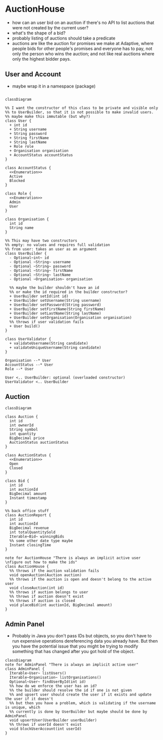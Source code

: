 # AuctionHouse

- how can an user bid on an auction if there's no API to list auctions that were not created by the current user?
- what's the shape of a bid?
- probably listing of auctions should take a predicate
- auctions are like the auction for promises we make at Adaptive, where people bids for other people's promises and everyone has to pay, not only the person who wins the auction; and not like real auctions where only the highest bidder pays.

## User and Account

- maybe wrap it in a namespace (package)

```mermaid

classDiagram

%% I want the constructor of this class to be private and visible only
%% to UserBuilder, so that it is not possible to make invalid users.
%% maybe make this immutable (but why?)
class User {
  + int id
  + String username
  + String password
  + String firstName
  + String lastName
  + Role role
  + Organisation organisation
  + AccountStatus accountStatus
}

class AccountStatus {
  <<Enumeration>>
  Active
  Blocked
}

class Role {
  <<Enumeration>>
  Admin
  User
}

class Organisation {
  int id
  String name
}

%% This may have two constructors
%% empty: no values and requires full validation
%% from user: takes an user as an argument
class UserBuilder {
  - Optional~int~ id
  - Optional ~String~ username
  - Optional ~String~ password
  - Optional ~String~ firstName
  - Optional ~String~ lastName
  - Optional ~Organisation~ organisation

  %% maybe the builder shouldn't have an id
  %% or make the id required in the builder constructor?
  + UserBuilder setId(int id)
  + UserBuilder setUsername(String username)
  + UserBuilder setPassword(String password)
  + UserBuilder setFirstName(String firstName)
  + UserBuilder setLastName(String lastName)
  + UserBuilder setOrganisation(Organisation organisation)
  %% throws if user validation fails
  + User build()
}

class UserValidator {
  + validateUsername(String candidate)
  + validateUniqueUsername(String candidate)
}

Organisation --* User
AccountStatus --* User
Role --* User

User <.. UserBuilder: optional (overloaded constructor)
UserValidator <.. UserBuilder
```

## Auction

```mermaid
classDiagram

class Auction {
  int id
  int ownerId
  String symbol
  int quantity
  BigDecimal price
  AuctionStatus auctionStatus
}

class AuctionStatus {
  <<Enumeration>>
  Open
  Closed
}

class Bid {
  int id
  int auctionId
  BigDecimal amount
  Instant timestamp
}

%% back office stuff
class AuctionReport {
  int id
  int auctionId
  BigDecimal revenue
  int totalQuantitySold
  Iterable~Bid~ winningBids
  %% some other date type maybe
  Instant closingTime
}

note for AuctionHouse "There is always an implicit active user \nfigure out how to make the ids"
class AuctionHouse {
  %% throws if the auction validation fails
  void openAuction(Auction auction)
  %% throws if the auction is open and doesn't belong to the active user
  void closeAuction(int id)
  %% throws if auction belongs to user
  %% throws if auction doesn't exist
  %% throws if auction is closed
  void placeBid(int auctionId, BigDecimal amount)
}

```

## Admin Panel

- Probably in Java you don't pass IDs but objects, so you don't have to run expensive operations
  dereferencing data you already have. But then you have the potential issue that you might be
  trying to modify something that has changed after you got hold of the object.

```mermaid
classDiagram
note for AdminPanel "There is always an implicit active user"
class AdminPanel {
  Iterable~User~ listUsers()
  Iterable~Organisation~ listOrganisations()
  Optional~User~ findUserById(int id)
  %% how do we enforce the user has an id?
  %% the builder should resolve the id if one is not given
  %% and upsert user should create the user if it exists and update the user if it doesn't
  %% but then you have a problem, which is validating if the username is unique, which
  %% currently is done by UserBuilder but maybe should be done by AdminPanel
  void upsertUser(UserBuilder userBuilder)
  %% throws if userId doesn't exist
  void blockUserAccount(int userId)
}

```
